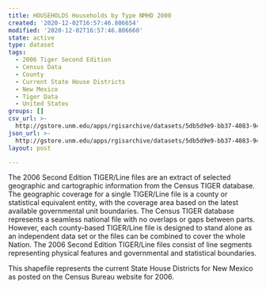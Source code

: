 ```yaml
---
title: HOUSEHOLDS Households by Type NMHD 2000
created: '2020-12-02T16:57:46.806654'
modified: '2020-12-02T16:57:46.806660'
state: active
type: dataset
tags:
  - 2006 Tiger Second Edition
  - Census Data
  - County
  - Current State House Districts
  - New Mexico
  - Tiger Data
  - United States
groups: []
csv_url: >-
  http://gstore.unm.edu/apps/rgisarchive/datasets/5db5d9e9-bb37-4083-9453-846c2c538a78/nmh223data833364259_sth_view.derived.csv
json_url: >-
  http://gstore.unm.edu/apps/rgisarchive/datasets/5db5d9e9-bb37-4083-9453-846c2c538a78/nmh223data833364259_sth_view.derived.json
layout: post

---
```

The 2006 Second Edition TIGER/Line files are an extract of selected geographic and cartographic information from the Census TIGER database.  The geographic coverage for a single TIGER/Line file is a county or statistical equivalent entity, with the coverage area based on the latest available governmental unit boundaries. The Census TIGER database represents a seamless national file with no overlaps or gaps between parts.  However, each county-based TIGER/Line file is designed to stand alone as an independent data set or the files can be combined to cover the whole Nation.  The 2006 Second Edition  TIGER/Line files consist of line segments representing physical features and governmental and statistical boundaries.  

This shapefile represents the current State House Districts for New Mexico as posted on the Census Bureau website for 2006.
